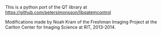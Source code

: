 This is a python port of the QT library at https://github.com/petersimonsson/libqatemcontrol

Modifications made by Noah Kram of the Freshman Imaging Project at the Carlton Center for Imaging Science at RIT, 2013-2014.